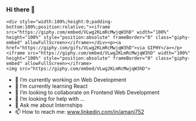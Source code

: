 ### Hi there 👋
    <div style="width:100%;height:0;padding-bottom:100%;position:relative;"><iframe src="https://giphy.com/embed/VLwg2KLmRcMwjqW3hD" width="100%" height="100%" style="position:absolute" frameBorder="0" class="giphy-embed" allowFullScreen></iframe></div><p><a href="https://giphy.com/gifs/VLwg2KLmRcMwjqW3hD">via GIPHY</a></p>
    <iframe src="https://giphy.com/embed/VLwg2KLmRcMwjqW3hD" width="100%" height="100%" style="position:absolute" frameBorder="0" class="giphy-embed" allowFullScreen></iframe>
    <img src="https://giphy.com/embed/VLwg2KLmRcMwjqW3hD">
- 🔭 I’m currently working on Web Development
- 🌱 I’m currently learning React
- 👯 I’m looking to collaborate on Frontend Web Development
- 🤔 I’m looking for help with ...
- 💬 Ask me about Internships
- 📫 How to reach me: www.linkedin.com/in/amanj752

<!--
**amanj752/amanj752** is a ✨ _special_ ✨ repository because its `README.md` (this file) appears on your GitHub profile.

Here are some ideas to get you started:

- 🔭 I’m currently working on Web Development
- 🌱 I’m currently learning React
- 👯 I’m looking to collaborate on Frontend Web Development
- 🤔 I’m looking for help with ...
- 💬 Ask me about ...
- 📫 How to reach me: www.linkedin.com/in/amanj752
- 😄 Pronouns: ...
- ⚡ Fun fact: ...
-->
